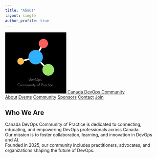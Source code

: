 ```yaml
---
title: "About"
layout: single
author_profile: true
---
```


<nav class="ortelius-nav">
  <div class="nav-container">
    <a href="index.md" class="nav-logo">
      <img src="assets/logo.png" alt="Canada DevOps Logo" />
      <span>Canada DevOps Community</span>
    </a>
    <div class="nav-links">
      <a href="about.md">About</a>
      <a href="events.md">Events</a>
      <a href="community.md">Community</a>
      <a href="sponsors.md">Sponsors</a>
      <a href="contact.md">Contact</a>
      <a href="join.md" class="nav-cta">Join</a>
    </div>
  </div>
</nav>

<section class="about-section">
  <h2>Who We Are</h2>
  <p>
    Canada DevOps Community of Practice is dedicated to connecting, educating, and empowering DevOps professionals across Canada.<br>
    Our mission is to foster collaboration, learning, and innovation in DevOps and AI.<br>
    Founded in 2025, our community includes practitioners, advocates, and organizations shaping the future of DevOps.
  </p>
</section>
